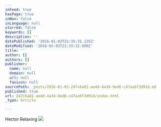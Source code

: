 ```yaml
---
inFeed: true
hasPage: true
inNav: false
inLanguage: null
starred: false
keywords: []
description: ''
datePublished: '2016-01-03T21:35:31.125Z'
dateModified: '2016-01-03T21:33:32.900Z'
title: ''
author: []
authors: []
publisher:
  name: null
  domain: null
  url: null
  favicon: null
sourcePath: _posts/2016-01-03-247c6a81-ae4d-4a34-9ed6-c47aa6f3d91d.md
published: true
url: 247c6a81-ae4d-4a34-9ed6-c47aa6f3d91d/index.html
_type: Article

---
```

Hector Relaxing
![](https://the-grid-user-content.s3-us-west-2.amazonaws.com/e2f6c243-23d0-4af6-8c89-78701a2230ee.jpg)
